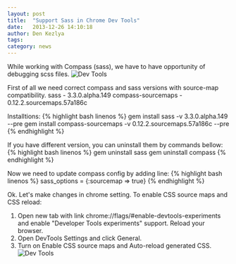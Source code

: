 ```yaml
---
layout: post
title:  "Support Sass in Chrome Dev Tools"
date:   2013-12-26 14:10:18
author: Den Kezlya
tags: 
category: news
---
```


While working with Compass (sass), we have to have opportunity of debugging scss files.
![Dev Tools](https://developers.google.com/chrome-developer-tools/docs/css-preprocessors-files/sass-debugging.png)

First of all we need correct compass and sass versions with source-map compatibility.
sass - 3.3.0.alpha.149
compass-sourcemaps - 0.12.2.sourcemaps.57a186c

Installtions:
{% highlight bash linenos %}
gem install sass -v 3.3.0.alpha.149 --pre
gem install compass-sourcemaps -v 0.12.2.sourcemaps.57a186c --pre
{% endhighlight %}

If you have different version, you can uninstall them by commands bellow:
{% highlight bash linenos %}
gem uninstall sass
gem uninstall compass
{% endhighlight %}

Now we need to update compass config by adding line:
{% highlight bash linenos %}
sass_options = {:sourcemap => true}
{% endhighlight %}

Ok. Let's make changes in chrome setting.
To enable CSS source maps and CSS reload:
1. Open new tab with link chrome://flags/#enable-devtools-experiments and enable "Developer Tools experiments" support. Reload your browser.
2. Open DevTools Settings and click General.
3. Turn on Enable CSS source maps and Auto-reload generated CSS.
![Dev Tools](http://habrastorage.org/storage2/d9f/fe9/875/d9ffe98756c7fa0d28614e90663785aa.jpg)
